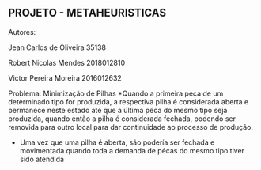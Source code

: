 ## PROJETO - METAHEURISTICAS

Autores:

Jean Carlos de Oliveira 35138 

Robert Nicolas Mendes 2018012810

Victor Pereira Moreira 2016012632

          
Problema: Minimização de Pilhas
*Quando a primeira peca de um determinado tipo for produzida, a respectiva pilha é
considerada aberta e permanece neste estado até que a última péca do mesmo tipo seja
produzida, quando então a pilha é considerada fechada, podendo ser removida para outro
local para dar continuidade ao processo de produção.

* Uma vez que uma pilha é aberta, são podería ser fechada e movimentada quando toda a
demanda de pécas do mesmo tipo tiver sido atendida
